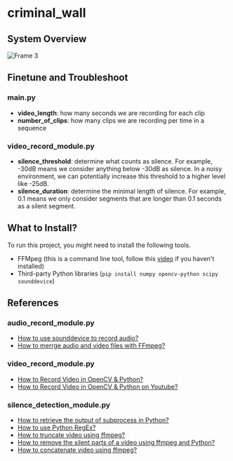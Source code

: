 # criminal_wall

## System Overview

![Frame 3](https://github.com/user-attachments/assets/4132f19f-08e4-4cc5-9674-b0a9dd712781)

## Finetune and Troubleshoot

### main.py
- **video_length**: how many seconds we are recording for each clip
- **number_of_clips**: how many clips we are recording per time in a sequence

### video_record_module.py
- **silence_threshold**: determine what counts as silence. For example, -30dB means we consider anything below -30dB as silence. In a noisy environment, we can potentially increase this threshold to a higher level like -25dB.
- **silence_duration**: determine the minimal length of silence. For example, 0.1 means we only consider segments that are longer than 0.1 seconds as a silent segment.

## What to Install?

To run this project, you might need to install the following tools.

- FFMpeg (this is a command line tool, follow this [video](https://www.youtube.com/watch?v=JSrIABa0IwY) if you haven't installed)
- Third-party Python libraries (``pip install numpy opencv-python scipy sounddevice``)

## References

### audio_record_module.py

- [How to use sounddevice to record audio?](https://python-sounddevice.readthedocs.io/en/0.3.15/api/streams.html)
- [How to merrge audio and video files with FFmpeg?](https://www.mux.com/articles/merge-audio-and-video-files-with-ffmpeg)

### video_record_module.py

- [How to Record Video in OpenCV & Python?](https://www.codingforentrepreneurs.com/blog/how-to-record-video-in-opencv-python)
- [How to Record Video in OpenCV & Python on Youtube?](https://www.youtube.com/embed/1eHQIu4r0Bc)

### silence_detection_module.py

- [How to retrieve the output of subprocess in Python?](https://www.geeksforgeeks.org/retrieving-the-output-of-subprocesscall-in-python/)
- [How to use Python RegEx?](https://www.w3schools.com/python/python_regex.asp#findall)
- [How to truncate video using ffmpeg?](https://stackoverflow.com/questions/18444194/cutting-multimedia-files-based-on-start-and-end-time-using-ffmpeg)
- [How to remove the silent parts of a video using ffmpeg and Python?](https://www.youtube.com/watch?v=ak52RXKfDw8)
- [How to concatenate video using ffmpeg?](https://stackoverflow.com/questions/7333232/how-to-concatenate-two-mp4-files-using-ffmpeg)
